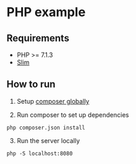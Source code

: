 # PHP example

## Requirements

- PHP >= 7.1.3
- [Slim](http://www.slimframework.com/)

## How to run

1. Setup [composer globally](https://getcomposer.org/doc/00-intro.md#globally)

2. Run composer to set up dependencies

```
php composer.json install
```

3. Run the server locally

```
php -S localhost:8080
```
